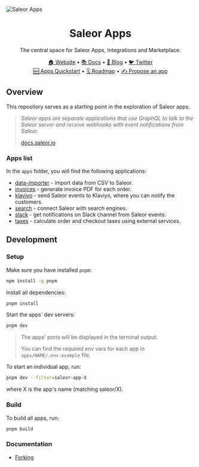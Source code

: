![Saleor Apps](https://user-images.githubusercontent.com/44495184/208925145-78c5022c-1a6c-4f2c-8f4f-7500e7afcaf0.png)

<div align="center">
  <h1>Saleor Apps</h1>
</div>

<div align="center">
  <p>The central space for Saleor Apps, Integrations and Marketplace.
</div>

<div align="center">
  <a href="https://saleor.io/">🏠 Website</a>
  <span> • </span>
  <a href="https://docs.saleor.io/docs/3.x">📚 Docs</a>
  <span> • </span>
  <a href="https://saleor.io/blog/">📰 Blog</a>
  <span> • </span>
  <a href="https://twitter.com/getsaleor">🐦 Twitter</a>
</div>

<div align="center">
  <a href="https://docs.saleor.io/docs/3.x/developer/extending/apps/quickstart/getting-started">🆕 Apps Quickstart</a>
  <span> • </span>
  <a href="https://github.com/orgs/saleor/projects/22/views/1">🗓️ Roadmap</a>
  <span> • </span>
  <a href="https://github.com/saleor/apps/discussions/categories/integrations-features">✍️ Propose an app</a>
</div>

## Overview

This repository serves as a starting point in the exploration of Saleor apps.

> _Saleor apps are separate applications that use GraphQL to talk to the Saleor server and receive webhooks with event notifications from Saleor._
>
> [docs.saleor.io](https://docs.saleor.io/docs/3.x/developer/extending/apps/key-concepts)

### Apps list

In the `apps` folder, you will find the following applications:

- [data-importer](./apps/data-importer) - import data from CSV to Saleor.
- [invoices](./apps/invoices) - generate invoice PDF for each order.
- [klaviyo](./apps/klaviyo) - send Saleor events to Klaviyo, where you can notify the customers.
- [search](./apps/search) - connect Saleor with search engines.
- [slack](./apps/slack) - get notifications on Slack channel from Saleor events.
- [taxes](./apps/taxes) - calculate order and checkout taxes using external services.

## Development

### Setup

Make sure you have installed `pnpm`:

```bash
npm install -g pnpm
```

Install all dependencies:

```bash
pnpm install
```

Start the apps` dev servers:

```bash
pnpm dev
```

> The apps' ports will be displayed in the terminal output.
>
> You can find the required env vars for each app in `apps/NAME/.env.example` file.

To start an individual app, run:

```bash
pnpm dev --filter=saleor-app-X
```

where X is the app's name (matching saleor/X).

### Build

To build all apps, run:

```bash
pnpm build
```

### Documentation

- [Forking](/docs/forking.md)
